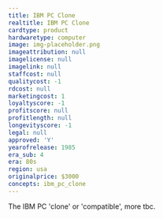 ```yaml
---
title: IBM PC Clone
realtitle: IBM PC Clone
cardtype: product
hardwaretype: computer
image: img-placeholder.png
imageattribution: null
imagelicense: null
imagelink: null
staffcost: null
qualitycost: -1
rdcost: null
marketingcost: 1
loyaltyscore: -1
profitscore: null
profitlength: null
longevityscore: -1
legal: null
approved: 'Y'
yearofrelease: 1985
era_sub: 4
era: 80s
region: usa
originalprice: $3000
concepts: ibm_pc_clone
---
```


The IBM PC 'clone' or 'compatible', more tbc.
